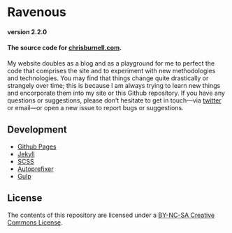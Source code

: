 # Ravenous

#### version 2.2.0

#### The source code for [chrisburnell.com](http://chrisburnell.com/).

My website doubles as a blog and as a playground for me to perfect the code that comprises the site and to experiment with new methodologies and technologies. You may find that things change quite drastically or strangely over time; this is because I am always trying to learn new things and encorporate them into my site or this Github repository. If you have any questions or suggestions, please don’t hesitate to get in touch—via [twitter](https://twitter.com/iamchrisburnell) or email—or open a new issue to report bugs or suggestions.

## Development

- [Github Pages](http://pages.github.com)
- [Jekyll](http://jekyllrb.com)
- [SCSS](http://sass-lang.com)
- [Autoprefixer](https://github.com/ai/autoprefixer)
- [Gulp](http://gulpjs.com)

## License

The contents of this repository are licensed under a [BY-NC-SA Creative Commons License](http://creativecommons.org/licenses/by-nc-sa/3.0/deed.en "BY-NC-SA Creative Commons License").

